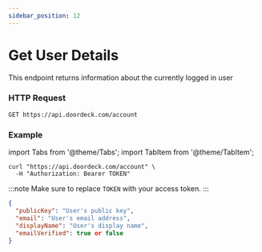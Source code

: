 ```yaml
---
sidebar_position: 12
---
```


# Get User Details

This endpoint returns information about the currently logged in user

### HTTP Request
`GET https://api.doordeck.com/account`

### Example

import Tabs from '@theme/Tabs';
import TabItem from '@theme/TabItem';

<Tabs>
<TabItem value="request" label="Request">

```shell showLineNumbers title="CURL"
curl "https://api.doordeck.com/account" \
  -H "Authorization: Bearer TOKEN"
```

:::note 
Make sure to replace `TOKEN` with your access token.
:::

</TabItem>
<TabItem value="response" label="Response">

```json showLineNumbers title="JSON"
{
  "publicKey": "User's public key",
  "email": "User's email address",
  "displayName": "User's display name",
  "emailVerified": true or false
}
```

</TabItem>
</Tabs>
